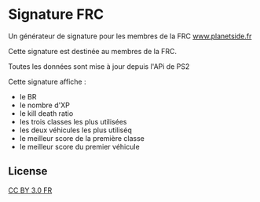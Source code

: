 # Signature FRC
Un générateur de signature pour les membres de la FRC www.planetside.fr

Cette signature est destinée au membres de la FRC.

Toutes les données sont mise à jour depuis l'APi de PS2

Cette signature affiche :
  - le BR
  - le nombre d'XP
  - le kill death ratio
  - les trois classes les plus utilisées
  - les deux véhicules les plus utiliséq
  - le meilleur score de la première classe
  - le meilleur score du premier véhicule

## License

[CC BY 3.0 FR](http://creativecommons.org/licenses/by/3.0/fr/legalcode)
